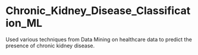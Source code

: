 # Chronic_Kidney_Disease_Classification_ML
Used various techniques from Data Mining on healthcare data to predict the presence of chronic kidney disease.
